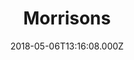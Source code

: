 ---
date: 2018-05-06T13:16:08.000Z
title: Morrisons
latitude: 52.04938134912715
longitude: 0.9546547409704537
category: checkin
---